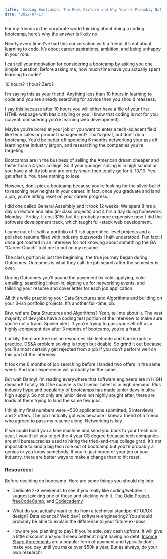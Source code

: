 ```yaml
---
title: 'Coding Bootcamps: The Real Picture and Why You’re Probably Not the Right Fit.'
date: '2022-07-17'
---
```


For my friends in the corporate world thinking about doing a coding bootcamp, here’s why the answer is likely no.

Nearly every time I’ve had this conversation with a friend, it’s not about learning to code. It’s about career aspirations, ambition, and being unhappy in your role. 

I can tell your motivation for considering a bootcamp by asking you one simple question: Before asking me, how much time have you actually spent learning to code? 

10 hours? 1 hour? Zero?

I’m saying this as your friend. Anything less than 10 hours in learning to code and you are already searching for advice then you should reassess. 

I say this because after 10 hours you will either have a file of your first HTML webpage with basic styling or you’ll know that coding is not for you (caveat: considering you’re learning web development).

Maybe you’re bored at your job or you want to enter a tech-adjacent field like tech sales or product management? That’s great, but don’t do a bootcamp. You’d be better off spending 6 months networking your ass off, learning the industry jargon, and researching the companies you’re targeting.

Bootcamps are in the business of selling the American dream cheaper and faster than a 4 year college. So if your younger sibling is in high school or you have a shitty job and are pretty smart then totally go for it. 10/10. Yes. get after it. You have nothing to lose.

However, don’t pick a bootcamp because you’re looking for the silver bullet to reaching new heights in your career. In fact, once you graduate and land a job, you’re hitting reset on your career progress.

I did one called General Assembly and it took 12 weeks. We spent 8 hrs a day on lecture and labs (in-class projects) and 4 hrs a day doing homework. Monday - Friday. It cost $15k but it’s probably more expensive now. I did the software development track, which taught full-stack web development. 

I came out of it with a portfolio of 3-ish apprentice-level projects and a polished resume filled with industry buzzwords I half-understood. Fun fact: I once got roasted in an interview for not knowing about something the GA “Career Coach” told me to put on my resume.

The class portion is just the beginning, the true journey began during Outcomes. Outcomes is what they call the job search after the semester is over. 

During Outcomes you’ll pound the pavement by cold-applying, cold-emailing, searching linked-in, signing up for networking events, and tailoring your resume and cover letter for each job application.

All this while practicing your Data Structures and Algorithms and building on your 3-ish portfolio projects. It’s another full-time job.

Btw, wtf are Data Structures and Algorithms? Yeah, tell me about it. The vast majority of dev jobs have a coding test portion of the interview to make sure you’re not a fraud. Spoiler alert. If you’re trying to pass yourself off as a highly-competent dev after 3 months of bootcamp, you’re a fraud.

Luckily, there are free online resources like leetcode and hackerrank to practice. DS&A problem solving is tough but doable. So grind it out because you’ll almost certainly get rejected from a job if you don’t perform well on this part of the interview.

It took me 6 months of job searching before I landed two offers in the same week. And your experience will probably be the same.

But wait Danny! I’m reading everywhere that software engineers are in HIGH demand! Totally. But the nuance is that senior talent is in high demand. Plus industry hype and popularity of bootcamps has made junior devs in ultra high supply. So not only are junior devs not highly sought after, there are loads of them trying to land the same few jobs.

I think my final numbers were ~500 applications submitted, 5 interviews, and 2 offers. The job I actually got was because I knew a friend of a friend who agreed to pass my resume along. Networking is key.

If we could build you a time machine and send you back to your freshman year, I would tell you to get the 4 year CS degree because tech companies are still bureaucracies used to hiring the tried-and-true college grad. It’s not impossible to land a big tech role out of bootcamp but you’re probably a genius or you know somebody. If you’re just bored of your job or your industry, there are better ways to make a change than to hit reset.

### Resources:
Before deciding on bootcamp. Here are some things you should dig into:

- Dedicate 2-3 weekends to see if you really like coding/webdev. I suggest picking one of these and sticking with it. [The Odin Project](https://www.theodinproject.com/paths/foundations/courses/foundations), [freeCodeCamp](https://www.freecodecamp.org/), and [Codecademy](https://www.codecademy.com/)

- What do you actually want to do from a technical standpoint? UI/UX design? Data science? Web dev? software engineering? You should probably be able to explain the difference to your future ex-boss.

- How are you planning to pay? If you’re able, pay cash upfront. It will give a little discount and you’ll sleep better at night having no debt. [Income Share Agreements](https://www.nerdwallet.com/article/loans/student-loans/income-share-agreements-what-students-should-know-before-borrowing) are a popular form of payment and typically don’t make you pay until you make over $50k a year. But as always, do your own research!